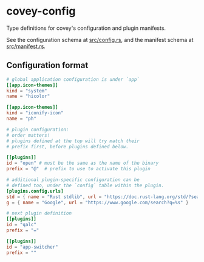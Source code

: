 # covey-config

Type definitions for covey's configuration and plugin manifests.

See the configuration schema at [src/config.rs](./src/config.rs), and the manifest schema at [src/manifest.rs](./src/manifest.rs).

## Configuration format

```toml
# global application configuration is under `app`
[[app.icon-themes]]
kind = "system"
name = "hicolor"

[[app.icon-themes]]
kind = "iconify-icon"
name = "ph"

# plugin configuration:
# order matters!
# plugins defined at the top will try match their
# prefix first, before plugins defined below.

[[plugins]]
id = "open" # must be the same as the name of the binary
prefix = "@"  # prefix to use to activate this plugin

# additional plugin-specific configuration can be
# defined too, under the `config` table within the plugin.
[plugins.config.urls]
std = { name = "Rust stdlib", url = "https://doc.rust-lang.org/std/?search=%s" }
g = { name = "Google", url = "https://www.google.com/search?q=%s" }

# next plugin definition
[[plugins]]
id = "qalc"
prefix = "="

[[plugins]]
id = "app-switcher"
prefix = ""
```
